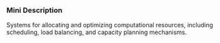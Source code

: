 ### Mini Description

Systems for allocating and optimizing computational resources, including scheduling, load balancing, and capacity planning mechanisms.
